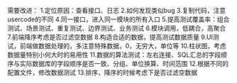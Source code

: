 
需要改进：
1.定位原因：查看接口、日志
2.如何发现类似bug
3.复制代码，注意usercode的不同
4.同一接口，进入同一模块的所有入口
5.提高测试覆盖率：组合测试、场景测试、重复测试、边界测试、业务测试
6.模块调用，低耦合，高聚合
7.前端降序考虑是否过滤空数据
8.构造合适的数据，提高测试数据质量
9.UI测试，前端做数据处理的，多注意特殊数据，0，无穷大，单位等
10.柱状图，考虑数据量特别小何大时的易用性
11.数据的算法测试：左右连接、SQL汇总的字段顺序与实际数据库的字段顺序是否一致、分组、单位换算、时间范围
12.根据不同的配置文件，修改数据测试
13.排序，降序的时候考虑下是否过滤空数据
